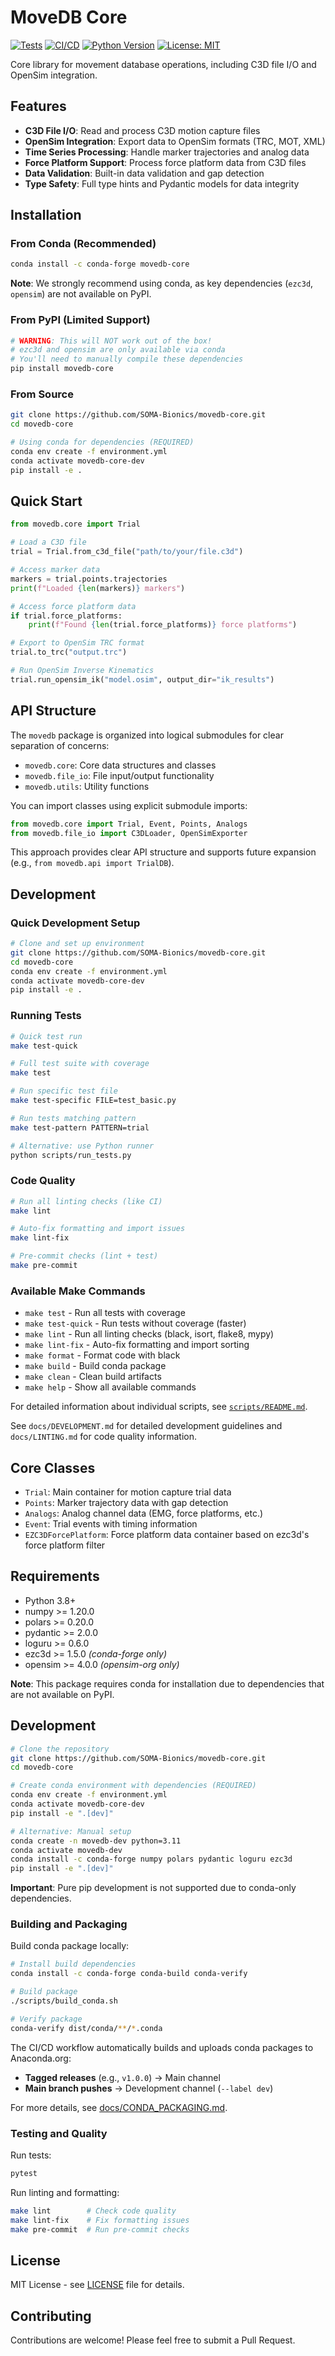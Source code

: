 # MoveDB Core

[![Tests](https://github.com/SOMA-Bionics/movedb-core/actions/workflows/tests.yml/badge.svg)](https://github.com/SOMA-Bionics/movedb-core/actions/workflows/tests.yml)
[![CI/CD](https://github.com/SOMA-Bionics/movedb-core/actions/workflows/ci-cd.yml/badge.svg)](https://github.com/SOMA-Bionics/movedb-core/actions/workflows/ci-cd.yml)
[![Python Version](https://img.shields.io/badge/python-3.8+-blue.svg)](https://python.org)
[![License: MIT](https://img.shields.io/badge/License-MIT-yellow.svg)](https://opensource.org/licenses/MIT)

Core library for movement database operations, including C3D file I/O and OpenSim integration.

## Features

- **C3D File I/O**: Read and process C3D motion capture files
- **OpenSim Integration**: Export data to OpenSim formats (TRC, MOT, XML)
- **Time Series Processing**: Handle marker trajectories and analog data
- **Force Platform Support**: Process force platform data from C3D files
- **Data Validation**: Built-in data validation and gap detection
- **Type Safety**: Full type hints and Pydantic models for data integrity

## Installation

### From Conda (Recommended)

```bash
conda install -c conda-forge movedb-core
```

**Note**: We strongly recommend using conda, as key dependencies (`ezc3d`, `opensim`) are not available on PyPI.


### From PyPI (Limited Support)

```bash
# WARNING: This will NOT work out of the box!
# ezc3d and opensim are only available via conda
# You'll need to manually compile these dependencies
pip install movedb-core
```

### From Source

```bash
git clone https://github.com/SOMA-Bionics/movedb-core.git
cd movedb-core

# Using conda for dependencies (REQUIRED)
conda env create -f environment.yml
conda activate movedb-core-dev
pip install -e .
```

## Quick Start

```python
from movedb.core import Trial

# Load a C3D file
trial = Trial.from_c3d_file("path/to/your/file.c3d")

# Access marker data
markers = trial.points.trajectories
print(f"Loaded {len(markers)} markers")

# Access force platform data
if trial.force_platforms:
    print(f"Found {len(trial.force_platforms)} force platforms")

# Export to OpenSim TRC format
trial.to_trc("output.trc")

# Run OpenSim Inverse Kinematics
trial.run_opensim_ik("model.osim", output_dir="ik_results")
```

## API Structure

The `movedb` package is organized into logical submodules for clear separation of concerns:

- `movedb.core`: Core data structures and classes
- `movedb.file_io`: File input/output functionality
- `movedb.utils`: Utility functions

You can import classes using explicit submodule imports:
```python
from movedb.core import Trial, Event, Points, Analogs
from movedb.file_io import C3DLoader, OpenSimExporter
```

This approach provides clear API structure and supports future expansion (e.g., `from movedb.api import TrialDB`).

## Development

### Quick Development Setup
```bash
# Clone and set up environment
git clone https://github.com/SOMA-Bionics/movedb-core.git
cd movedb-core
conda env create -f environment.yml
conda activate movedb-core-dev
pip install -e .
```

### Running Tests
```bash
# Quick test run
make test-quick

# Full test suite with coverage
make test

# Run specific test file
make test-specific FILE=test_basic.py

# Run tests matching pattern
make test-pattern PATTERN=trial

# Alternative: use Python runner
python scripts/run_tests.py
```

### Code Quality
```bash
# Run all linting checks (like CI)
make lint

# Auto-fix formatting and import issues
make lint-fix

# Pre-commit checks (lint + test)
make pre-commit
```

### Available Make Commands
- `make test` - Run all tests with coverage
- `make test-quick` - Run tests without coverage (faster)
- `make lint` - Run all linting checks (black, isort, flake8, mypy)
- `make lint-fix` - Auto-fix formatting and import sorting
- `make format` - Format code with black
- `make build` - Build conda package
- `make clean` - Clean build artifacts
- `make help` - Show all available commands

For detailed information about individual scripts, see [`scripts/README.md`](scripts/README.md).

See `docs/DEVELOPMENT.md` for detailed development guidelines and `docs/LINTING.md` for code quality information.

## Core Classes

- `Trial`: Main container for motion capture trial data
- `Points`: Marker trajectory data with gap detection
- `Analogs`: Analog channel data (EMG, force platforms, etc.)
- `Event`: Trial events with timing information
- `EZC3DForcePlatform`: Force platform data container based on ezc3d's force platform filter

## Requirements

- Python 3.8+
- numpy >= 1.20.0
- polars >= 0.20.0
- pydantic >= 2.0.0
- loguru >= 0.6.0
- ezc3d >= 1.5.0 *(conda-forge only)*
- opensim >= 4.0.0 *(opensim-org only)*

**Note**: This package requires conda for installation due to dependencies that are not available on PyPI.

## Development

```bash
# Clone the repository
git clone https://github.com/SOMA-Bionics/movedb-core.git
cd movedb-core

# Create conda environment with dependencies (REQUIRED)
conda env create -f environment.yml
conda activate movedb-core-dev
pip install -e ".[dev]"

# Alternative: Manual setup
conda create -n movedb-dev python=3.11
conda activate movedb-dev
conda install -c conda-forge numpy polars pydantic loguru ezc3d
pip install -e ".[dev]"
```

**Important**: Pure pip development is not supported due to conda-only dependencies.

### Building and Packaging

Build conda package locally:
```bash
# Install build dependencies
conda install -c conda-forge conda-build conda-verify

# Build package
./scripts/build_conda.sh

# Verify package
conda-verify dist/conda/**/*.conda
```

The CI/CD workflow automatically builds and uploads conda packages to Anaconda.org:
- **Tagged releases** (e.g., `v1.0.0`) → Main channel
- **Main branch pushes** → Development channel (`--label dev`)

For more details, see [docs/CONDA_PACKAGING.md](docs/CONDA_PACKAGING.md).

### Testing and Quality

Run tests:
```bash
pytest
```

Run linting and formatting:
```bash
make lint        # Check code quality
make lint-fix    # Fix formatting issues
make pre-commit  # Run pre-commit checks
```

## License

MIT License - see [LICENSE](LICENSE) file for details.

## Contributing

Contributions are welcome! Please feel free to submit a Pull Request.
